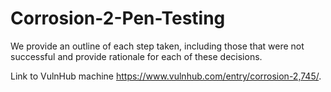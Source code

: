 # Corrosion-2-Pen-Testing

We provide an outline of each step taken, including those that were not successful and provide rationale for each of these decisions.

Link to VulnHub machine https://www.vulnhub.com/entry/corrosion-2,745/.
